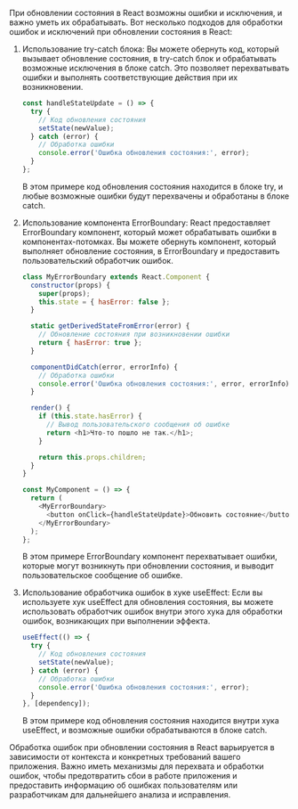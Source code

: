 При обновлении состояния в React возможны ошибки и исключения, и важно уметь их обрабатывать. Вот несколько подходов для обработки ошибок и исключений при обновлении состояния в React:

1. Использование try-catch блока: Вы можете обернуть код, который вызывает обновление состояния, в try-catch блок и обрабатывать возможные исключения в блоке catch. Это позволяет перехватывать ошибки и выполнять соответствующие действия при их возникновении.

   ```javascript
   const handleStateUpdate = () => {
     try {
       // Код обновления состояния
       setState(newValue);
     } catch (error) {
       // Обработка ошибки
       console.error('Ошибка обновления состояния:', error);
     }
   };
   ```

   В этом примере код обновления состояния находится в блоке try, и любые возможные ошибки будут перехвачены и обработаны в блоке catch.

2. Использование компонента ErrorBoundary: React предоставляет ErrorBoundary компонент, который может обрабатывать ошибки в компонентах-потомках. Вы можете обернуть компонент, который выполняет обновление состояния, в ErrorBoundary и предоставить пользовательский обработчик ошибок.

   ```javascript
   class MyErrorBoundary extends React.Component {
     constructor(props) {
       super(props);
       this.state = { hasError: false };
     }

     static getDerivedStateFromError(error) {
       // Обновление состояния при возникновении ошибки
       return { hasError: true };
     }

     componentDidCatch(error, errorInfo) {
       // Обработка ошибки
       console.error('Ошибка обновления состояния:', error, errorInfo);
     }

     render() {
       if (this.state.hasError) {
         // Вывод пользовательского сообщения об ошибке
         return <h1>Что-то пошло не так.</h1>;
       }

       return this.props.children;
     }
   }

   const MyComponent = () => {
     return (
       <MyErrorBoundary>
         <button onClick={handleStateUpdate}>Обновить состояние</button>
       </MyErrorBoundary>
     );
   };
   ```

   В этом примере ErrorBoundary компонент перехватывает ошибки, которые могут возникнуть при обновлении состояния, и выводит пользовательское сообщение об ошибке.

3. Использование обработчика ошибок в хуке useEffect: Если вы используете хук useEffect для обновления состояния, вы можете использовать обработчик ошибок внутри этого хука для обработки ошибок, возникающих при выполнении эффекта.

   ```javascript
   useEffect(() => {
     try {
       // Код обновления состояния
       setState(newValue);
     } catch (error) {
       // Обработка ошибки
       console.error('Ошибка обновления состояния:', error);
     }
   }, [dependency]);
   ```

   В этом примере код обновления состояния находится внутри хука useEffect, и возможные ошибки обрабатываются в блоке catch.

Обработка ошибок при обновлении состояния в React варьируется в зависимости от контекста и конкретных требований вашего приложения. Важно иметь механизмы для перехвата и обработки ошибок, чтобы предотвратить сбои в работе приложения и предоставить информацию об ошибках пользователям или разработчикам для дальнейшего анализа и исправления.